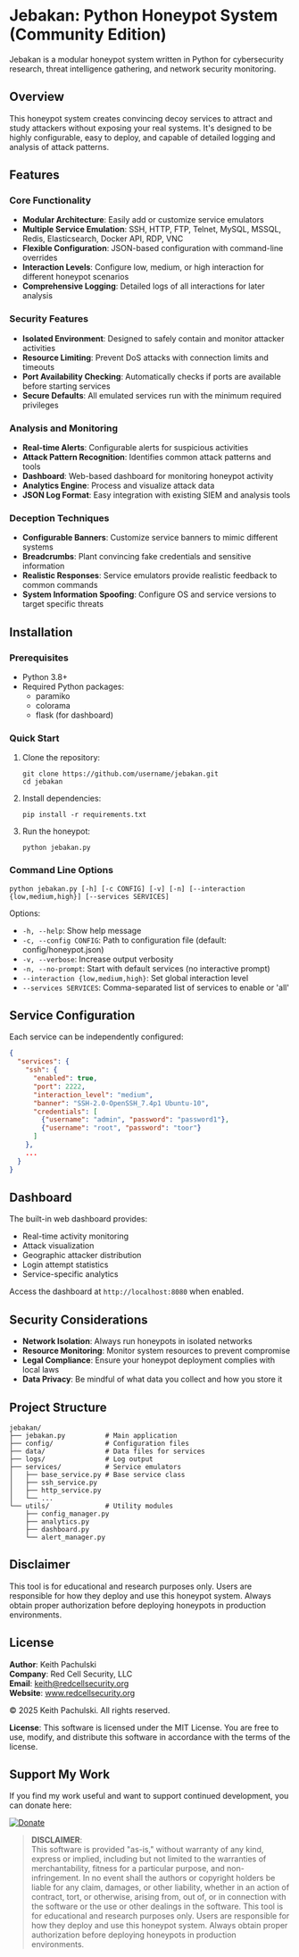 # Jebakan: Python Honeypot System (Community Edition)

Jebakan is a modular honeypot system written in Python for cybersecurity research, threat intelligence gathering, and network security monitoring.

## Overview

This honeypot system creates convincing decoy services to attract and study attackers without exposing your real systems. It's designed to be highly configurable, easy to deploy, and capable of detailed logging and analysis of attack patterns.

## Features

### Core Functionality
- **Modular Architecture**: Easily add or customize service emulators
- **Multiple Service Emulation**: SSH, HTTP, FTP, Telnet, MySQL, MSSQL, Redis, Elasticsearch, Docker API, RDP, VNC
- **Flexible Configuration**: JSON-based configuration with command-line overrides
- **Interaction Levels**: Configure low, medium, or high interaction for different honeypot scenarios
- **Comprehensive Logging**: Detailed logs of all interactions for later analysis

### Security Features
- **Isolated Environment**: Designed to safely contain and monitor attacker activities
- **Resource Limiting**: Prevent DoS attacks with connection limits and timeouts
- **Port Availability Checking**: Automatically checks if ports are available before starting services
- **Secure Defaults**: All emulated services run with the minimum required privileges

### Analysis and Monitoring
- **Real-time Alerts**: Configurable alerts for suspicious activities
- **Attack Pattern Recognition**: Identifies common attack patterns and tools
- **Dashboard**: Web-based dashboard for monitoring honeypot activity
- **Analytics Engine**: Process and visualize attack data
- **JSON Log Format**: Easy integration with existing SIEM and analysis tools

### Deception Techniques
- **Configurable Banners**: Customize service banners to mimic different systems
- **Breadcrumbs**: Plant convincing fake credentials and sensitive information
- **Realistic Responses**: Service emulators provide realistic feedback to common commands
- **System Information Spoofing**: Configure OS and service versions to target specific threats

## Installation

### Prerequisites
- Python 3.8+
- Required Python packages:
  - paramiko
  - colorama
  - flask (for dashboard)

### Quick Start

1. Clone the repository:
   ```
   git clone https://github.com/username/jebakan.git
   cd jebakan
   ```

2. Install dependencies:
   ```
   pip install -r requirements.txt
   ```

3. Run the honeypot:
   ```
   python jebakan.py
   ```

### Command Line Options

```
python jebakan.py [-h] [-c CONFIG] [-v] [-n] [--interaction {low,medium,high}] [--services SERVICES]
```

Options:
- `-h, --help`: Show help message
- `-c, --config CONFIG`: Path to configuration file (default: config/honeypot.json)
- `-v, --verbose`: Increase output verbosity
- `-n, --no-prompt`: Start with default services (no interactive prompt)
- `--interaction {low,medium,high}`: Set global interaction level
- `--services SERVICES`: Comma-separated list of services to enable or 'all'

## Service Configuration

Each service can be independently configured:

```json
{
  "services": {
    "ssh": {
      "enabled": true,
      "port": 2222,
      "interaction_level": "medium",
      "banner": "SSH-2.0-OpenSSH_7.4p1 Ubuntu-10",
      "credentials": [
        {"username": "admin", "password": "password1"},
        {"username": "root", "password": "toor"}
      ]
    },
    ...
  }
}
```

## Dashboard

The built-in web dashboard provides:
- Real-time activity monitoring
- Attack visualization
- Geographic attacker distribution
- Login attempt statistics
- Service-specific analytics

Access the dashboard at `http://localhost:8080` when enabled.

## Security Considerations

- **Network Isolation**: Always run honeypots in isolated networks
- **Resource Monitoring**: Monitor system resources to prevent compromise
- **Legal Compliance**: Ensure your honeypot deployment complies with local laws
- **Data Privacy**: Be mindful of what data you collect and how you store it

## Project Structure

```
jebakan/
├── jebakan.py          # Main application
├── config/             # Configuration files
├── data/               # Data files for services
├── logs/               # Log output
├── services/           # Service emulators
│   ├── base_service.py # Base service class
│   ├── ssh_service.py
│   ├── http_service.py
│   └── ...
└── utils/              # Utility modules
    ├── config_manager.py
    ├── analytics.py
    ├── dashboard.py
    └── alert_manager.py
```

## Disclaimer

This tool is for educational and research purposes only. Users are responsible for how they deploy and use this honeypot system. Always obtain proper authorization before deploying honeypots in production environments.
## License

**Author**: Keith Pachulski  
**Company**: Red Cell Security, LLC  
**Email**: keith@redcellsecurity.org  
**Website**: www.redcellsecurity.org  

© 2025 Keith Pachulski. All rights reserved.

**License**: This software is licensed under the MIT License. You are free to use, modify, and distribute this software in accordance with the terms of the license.

## Support My Work

If you find my work useful and want to support continued development, you can donate here:

[![Donate](https://img.shields.io/badge/Donate-PayPal-blue.svg)](https://paypal.me/sec0ps)

> **DISCLAIMER**:  
> This software is provided "as-is," without warranty of any kind, express or implied, including but not limited to the warranties of merchantability, fitness for a particular purpose, and non-infringement. In no event shall the authors or copyright holders
> be liable for any claim, damages, or other liability, whether in an action of contract, tort, or otherwise, arising from, out of, or in connection with the software or the use or other dealings in the software.
> This tool is for educational and research purposes only. Users are responsible for how they deploy and use this honeypot system. Always obtain proper authorization before deploying honeypots in production environments.
